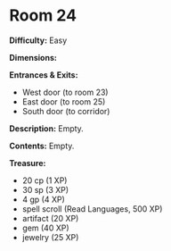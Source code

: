# Room 24

**Difficulty:** Easy

**Dimensions:** 

**Entrances & Exits:**
- West door (to room 23)
- East door (to room 25)
- South door (to corridor)

**Description:**
Empty.

**Contents:**
Empty.

**Treasure:**
- 20 cp (1 XP)
- 30 sp (3 XP)
- 4 gp (4 XP)
- spell scroll (Read Languages, 500 XP)
- artifact (20 XP)
- gem (40 XP)
- jewelry (25 XP)